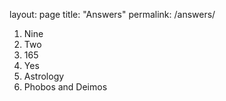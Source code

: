 layout: page
title: "Answers"
permalink: /answers/

1. Nine
2. Two
3. 165
4. Yes
5. Astrology
6. Phobos and Deimos
